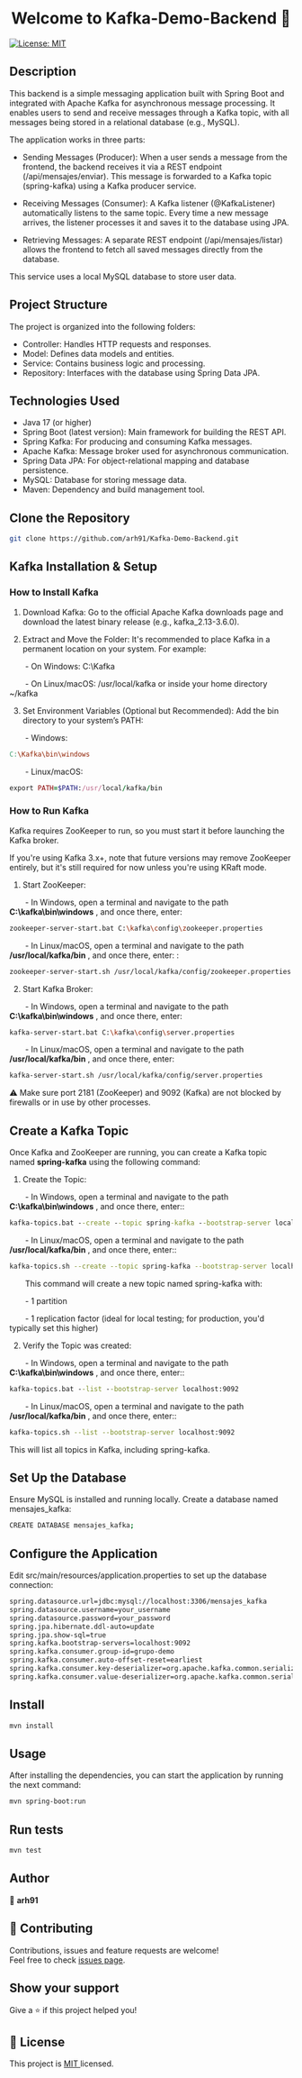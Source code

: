 <h1 align="center">Welcome to Kafka-Demo-Backend 👋</h1>
<p>
  <a href="https://opensource.org/licenses/MIT" target="_blank">
    <img alt="License: MIT " src="https://img.shields.io/badge/License-MIT -yellow.svg" />
  </a>
</p>

## Description

This backend is a simple messaging application built with Spring Boot and integrated with Apache Kafka for asynchronous message processing. It enables users to send and receive messages through a Kafka topic, with all messages being stored in a relational database (e.g., MySQL).

The application works in three parts:

- Sending Messages (Producer): When a user sends a message from the frontend, the backend receives it via a REST endpoint (/api/mensajes/enviar). This message is forwarded to a Kafka topic (spring-kafka) using a   Kafka producer service.

- Receiving Messages (Consumer): A Kafka listener (@KafkaListener) automatically listens to the same topic. Every time a new message arrives, the listener processes it and saves it to the database using JPA.

- Retrieving Messages: A separate REST endpoint (/api/mensajes/listar) allows the frontend to fetch all saved messages directly from the database.

This service uses a local MySQL database to store user data.


## Project Structure

The project is organized into the following folders:

- Controller: Handles HTTP requests and responses.
- Model: Defines data models and entities.
- Service: Contains business logic and processing.
- Repository: Interfaces with the database using Spring Data JPA.


## Technologies Used

- Java 17 (or higher)
- Spring Boot (latest version): Main framework for building the REST API.
- Spring Kafka: For producing and consuming Kafka messages.
- Apache Kafka: Message broker used for asynchronous communication.
- Spring Data JPA: For object-relational mapping and database persistence.
- MySQL: Database for storing message data.
- Maven: Dependency and build management tool.
  

## Clone the Repository

```sh
git clone https://github.com/arh91/Kafka-Demo-Backend.git
```


## Kafka Installation & Setup

### How to Install Kafka

1. Download Kafka: Go to the official Apache Kafka downloads page and download the latest binary release (e.g., kafka_2.13-3.6.0).

2. Extract and Move the Folder: It's recommended to place Kafka in a permanent location on your system. For example:

&emsp;&emsp;- On Windows: C:\Kafka

&emsp;&emsp;- On Linux/macOS: /usr/local/kafka or inside your home directory ~/kafka

3. Set Environment Variables (Optional but Recommended): Add the bin directory to your system’s PATH:

&emsp;&emsp;- Windows:

  ```makefile
  C:\Kafka\bin\windows
  ```
  
&emsp;&emsp;- Linux/macOS:
  
  ```ruby
  export PATH=$PATH:/usr/local/kafka/bin
  ```

### How to Run Kafka

Kafka requires ZooKeeper to run, so you must start it before launching the Kafka broker.

If you're using Kafka 3.x+, note that future versions may remove ZooKeeper entirely, but it's still required for now unless you're using KRaft mode.

1. Start ZooKeeper:

&emsp;&emsp;- In Windows, open a terminal and navigate to the path  **C:\kafka\bin\windows** , and once there, enter:
  
  ```sh
  zookeeper-server-start.bat C:\kafka\config\zookeeper.properties
  ```
  
&emsp;&emsp;- In Linux/macOS, open a terminal and navigate to the path  **/usr/local/kafka/bin** , and once there, enter:
  :
  
  ```sh
  zookeeper-server-start.sh /usr/local/kafka/config/zookeeper.properties
  ```

2. Start Kafka Broker:

&emsp;&emsp;- In Windows, open a terminal and navigate to the path  **C:\kafka\bin\windows** , and once there, enter:
  
  ```sh
  kafka-server-start.bat C:\kafka\config\server.properties
  ```
  
&emsp;&emsp;- In Linux/macOS, open a terminal and navigate to the path  **/usr/local/kafka/bin** , and once there, enter:
  
  ```sh
  kafka-server-start.sh /usr/local/kafka/config/server.properties
  ```

⚠️ Make sure port 2181 (ZooKeeper) and 9092 (Kafka) are not blocked by firewalls or in use by other processes.


## Create a Kafka Topic
Once Kafka and ZooKeeper are running, you can create a Kafka topic named **spring-kafka** using the following command:

1. Create the Topic:

&emsp;&emsp;- In Windows, open a terminal and navigate to the path  **C:\kafka\bin\windows** , and once there, enter::

```cmd
kafka-topics.bat --create --topic spring-kafka --bootstrap-server localhost:9092 --partitions 1 --replication-factor 1
```

&emsp;&emsp;- In Linux/macOS, open a terminal and navigate to the path  **/usr/local/kafka/bin** , and once there, enter::

```bash
kafka-topics.sh --create --topic spring-kafka --bootstrap-server localhost:9092 --partitions 1 --replication-factor 1
```

&emsp;&emsp;This command will create a new topic named spring-kafka with:

&emsp;&emsp;- 1 partition

&emsp;&emsp;- 1 replication factor (ideal for local testing; for production, you'd typically set this higher)

2. Verify the Topic was created:

&emsp;&emsp;- In Windows, open a terminal and navigate to the path  **C:\kafka\bin\windows** , and once there, enter::

```cmd
kafka-topics.bat --list --bootstrap-server localhost:9092
```

&emsp;&emsp;- In Linux/macOS, open a terminal and navigate to the path  **/usr/local/kafka/bin** , and once there, enter::

```bash
kafka-topics.sh --list --bootstrap-server localhost:9092
```

This will list all topics in Kafka, including spring-kafka.


## Set Up the Database 

Ensure MySQL is installed and running locally. Create a database named mensajes_kafka:

```sh
CREATE DATABASE mensajes_kafka;
```


## Configure the Application

Edit src/main/resources/application.properties to set up the database connection:

```sh
spring.datasource.url=jdbc:mysql://localhost:3306/mensajes_kafka
spring.datasource.username=your_username
spring.datasource.password=your_password
spring.jpa.hibernate.ddl-auto=update
spring.jpa.show-sql=true
spring.kafka.bootstrap-servers=localhost:9092
spring.kafka.consumer.group-id=grupo-demo
spring.kafka.consumer.auto-offset-reset=earliest
spring.kafka.consumer.key-deserializer=org.apache.kafka.common.serialization.StringDeserializer
spring.kafka.consumer.value-deserializer=org.apache.kafka.common.serialization.StringDeserializer

```


## Install

```sh
mvn install
```

## Usage

After installing the dependencies, you can start the application by running the next command:

```sh
mvn spring-boot:run
```

## Run tests

```sh
mvn test
```

## Author

👤 **arh91**


## 🤝 Contributing

Contributions, issues and feature requests are welcome!<br />
Feel free to check [issues page](https://github.com/arh91/Gestion-Usuarios-Backend/issues). 


## Show your support

Give a ⭐️ if this project helped you!


## 📝 License

This project is [MIT ](https://opensource.org/licenses/MIT) licensed.

